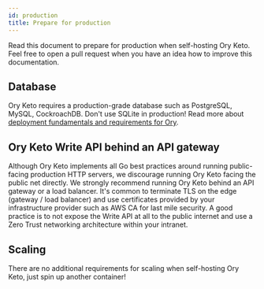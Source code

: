 ```yaml
---
id: production
title: Prepare for production
---
```


Read this document to prepare for production when self-hosting Ory Keto.  
Feel free to open a pull request when you have an idea how to improve this documentation.

## Database

Ory Keto requires a production-grade database such as PostgreSQL, MySQL, CockroachDB. Don't use SQLite in production! Read more
about [deployment fundamentals and requirements for Ory](https://www.ory.sh/docs/ecosystem/deployment).

## Ory Keto Write API behind an API gateway

Although Ory Keto implements all Go best practices around running public-facing production HTTP servers, we discourage running Ory
Keto facing the public net directly. We strongly recommend running Ory Keto behind an API gateway or a load balancer. It's common
to terminate TLS on the edge (gateway / load balancer) and use certificates provided by your infrastructure provider such as AWS
CA for last mile security. A good practice is to not expose the Write API at all to the public internet and use a Zero Trust
networking architecture within your intranet.

## Scaling

There are no additional requirements for scaling when self-hosting Ory Keto, just spin up another container!
